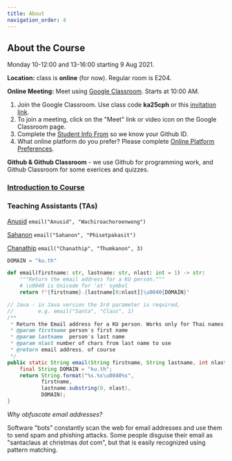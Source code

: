 ```yaml
---
title: About
navigation_order: 4
---
```


## About the Course

Monday 10-12:00 and 13-16:00 starting 9 Aug 2021.   

**Location:** class is **online** (for now). Regular room is E204.

**Online Meeting:** Meet using [Google Classroom](https://classroom.google.com/c/MzczOTE1MjA0NDE4?cjc=ka25cph). Starts at 10:00 AM.

1. Join the Google Classroom.  Use class code **ka25cph** or this [invitation link][google-classroom-link].
2. To join a meeting, click on the "Meet" link or video icon on the Google Classroom page.
3. Complete the [Student Info From](https://forms.gle/WE3jN4miDKabFBje8) so we know your Github ID.
4. What online platform do you prefer? Please complete [Online Platform Preferences](https://forms.gle/VkG5MBPjgmxRX1xi7).

**Github & Github Classroom** - we use Github for programming work, and Github Classroom for some exerices and quizzes.

[google-classroom-link]: https://classroom.github.com/classrooms/86591180-isp-2021 

### [Introduction to Course](introduction/index)

### Teaching Assistants (TAs)

[Anusid](https://github.com/ttxking)  `email("Anusid", "Wachiroachoroenwong")`

[Sahanon](https://github.com/Sahanon-P) `email("Sahanon", "Phisetpakasit")`

[Chanathip](https://github.com/kaesrel) `email("Chanathip", "Thumkanon", 3)` 


```python
DOMAIN = "ku.th"

def email(firstname: str, lastname: str, nlast: int = 1) -> str:
    """Return the email address for a KU person."""
    # \u0040 is Unicode for 'at' symbol
    return f"{firstname}.{lastname[0:nlast]}\u0040{DOMAIN}"
```

```java
// Java - in Java version the 3rd parameter is required,
//        e.g. email("Santa", "Claus", 1)
/**
 * Return the Email address for a KU person. Works only for Thai names.
 * @param firstname person's first name
 * @param lastname  person's last name
 * @param nlast number of chars from last name to use
 * @return email address, of course
 */
public static String email(String firstname, String lastname, int nlast) {
    final String DOMAIN = "ku.th";
    return String.format("%s.%s\u0040%s",
           firstname,
           lastname.substring(0, nlast),
           DOMAIN);
}
```
*Why obfuscate email addresses?*    

Software "bots" constantly scan the web for email addresses 
and use them to send spam and phishing attacks.
Some people disguise their email as "santaclaus at christmas dot com",
but that is easily recognized using pattern matching.
